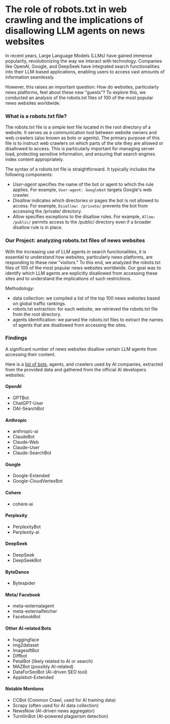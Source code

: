 # The role of robots.txt in web crawling and the implications of disallowing LLM agents on news websites
In recent years, Large Language Models (LLMs) have gained immense popularity, revolutionizing the way we interact with technology. Companies like OpenAI, Google, and DeepSeek have integrated search functionalities into their LLM-based applications, enabling users to access vast amounts of information seamlessly. 

However, this raises an important question: How do websites, particularly news platforms, feel about these new "guests"? To explore this, we conducted an analysis of the robots.txt files of 100 of the most popular news websites worldwide.

### What is a robots.txt file?
The robots.txt file is a simple text file located in the root directory of a website. It serves as a communication tool between website owners and web crawlers (also known as bots or agents). The primary purpose of this file is to instruct web crawlers on which parts of the site they are allowed or disallowed to access. This is particularly important for managing server load, protecting sensitive information, and ensuring that search engines index content appropriately.

The syntax of a robots.txt file is straightforward. It typically includes the following components:
* *User-agent* specifies the name of the bot or agent to which the rule applies. For example, `User-agent: Googlebot` targets Google's web crawler.
* *Disallow* indicates which directories or pages the bot is not allowed to access. For example, `Disallow: /private/` prevents the bot from accessing the /private/ directory.
* *Allow* specifies exceptions to the disallow rules. For example, `Allow: /public/` permits access to the /public/ directory even if a broader disallow rule is in place.

### Our Project: analyzing robots.txt files of news websites
With the increasing use of LLM agents in search functionalities, it is essential to understand how websites, particularly news platforms, are responding to these new "visitors." To this end, we analyzed the robots.txt files of 100 of the most popular news websites worldwide. Our goal was to identify which LLM agents are explicitly disallowed from accessing these sites and to understand the implications of such restrictions.

Methodology:
* data collection: we compiled a list of the top 100 news websites based on global traffic rankings.
* robots.txt extraction: for each website, we retrieved the robots.txt file from the root directory.
* agents identification: we parsed the robots.txt files to extract the names of agents that are disallowed from accessing the sites.

### Findings
A significant number of news websites disallow certain LLM agents from accessing their content.

Here is a [list of bots](list_ai.txt), agents, and crawlers used by AI companies, extracted from the provided data and gathered from the official AI developers websites:

#### OpenAI
* GPTBot
* ChatGPT-User
* OAI-SearchBot

#### Anthropic
* anthropic-ai
* ClaudeBot
* Claude-Web
* Claude-User
* Claude-SearchBot

#### Google
* Google-Extended
* Google-CloudVertexBot

#### Cohere
* cohere-ai

#### Perplexity
* PerplexityBot
* Perplexity-ai

#### DeepSeek
* DeepSeek
* DeepSeekBot

#### ByteDance
* Bytespider

#### Meta/ Facebook
* meta-externalagent
* meta-externalfetcher
* FacebookBot

#### Other AI-related Bots
* huggingface
* img2dataset
* ImagesiftBot
* Diffbot
* PetalBot (likely related to AI or search)
* MAZBot (possibly AI-related)
* DataForSeoBot (AI-driven SEO tool)
* Applebot-Extended

#### Notable Mentions
* CCBot (Common Crawl, used for AI training data)
* Scrapy (often used for AI data collection)
* NewsNow (AI-driven news aggregator)
* TurnitinBot (AI-powered plagiarism detection)